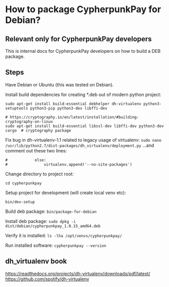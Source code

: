 # How to package CypherpunkPay for Debian?

## Relevant only for CypherpunkPay developers

This is internal docs for CypherpunkPay developers on how to build a DEB package.

## Steps

Have Debian or Ubuntu (this was tested on Debian).

Install build dependencies for creating *.deb out of modern python project:

```
sudo apt-get install build-essential debhelper dh-virtualenv python3-setuptools python3-pip python3-dev libffi-dev

# https://cryptography.io/en/latest/installation/#building-cryptography-on-linux
sudo apt-get install build-essential libssl-dev libffi-dev python3-dev cargo  # cryptography package
```

Fix bug in dh-virtualenv-1.1 related to legacy usage of virtualenv:
`sudo nano /usr/lib/python2.7/dist-packages/dh_virtualenv/deployment.py`
...and comment out these two lines:
```
#            else:
#                virtualenv.append('--no-site-packages')
```

Change directory to project root:

`cd cypherpunkpay`

Setup project for development (will create local venv etc):

`bin/dev-setup`

Build deb package:
`bin/package-for-debian`

Install deb package:
`sudo dpkg -i dist/debian/cypherpunkpay_1.0.15_amd64.deb`

Verify it is installed:
`ls -lha /opt/venvs/cypherpunkpay/`

Run installed software:
`cypherpunkpay --version`

## dh_virtualenv book

https://readthedocs.org/projects/dh-virtualenv/downloads/pdf/latest/
https://github.com/spotify/dh-virtualenv
